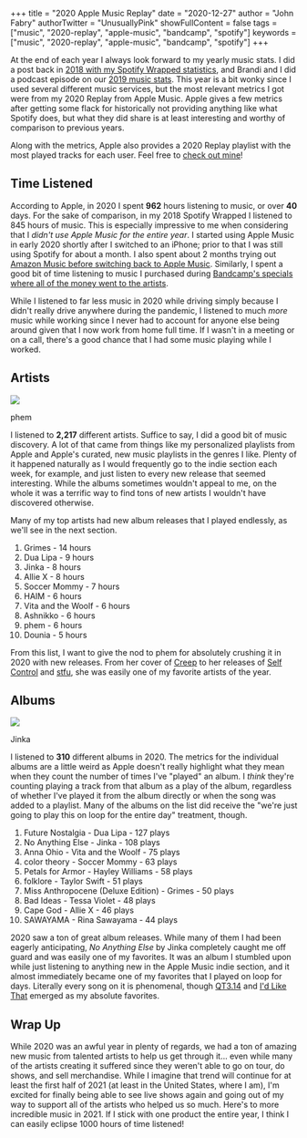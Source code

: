 +++
title = "2020 Apple Music Replay"
date = "2020-12-27"
author = "John Fabry"
authorTwitter = "UnusuallyPink"
showFullContent = false
tags = ["music", "2020-replay", "apple-music", "bandcamp", "spotify"]
keywords = ["music", "2020-replay", "apple-music", "bandcamp", "spotify"]
+++

At the end of each year I always look forward to my yearly music stats. I did a post back in [2018 with my Spotify Wrapped statistics](https://unusually.pink/2018-in-music-spotify-wrapped/), and Brandi and I did a podcast episode on our [2019 music stats](https://unusuallypinkpodcast.podbean.com/e/episode-18-end-of-year-music-stats/). This year is a bit wonky since I used several different music services, but the most relevant metrics I got were from my 2020 Replay from Apple Music. Apple gives a few metrics after getting some flack for historically not providing anything like what Spotify does, but what they did share is at least interesting and worthy of comparison to previous years.

Along with the metrics, Apple also provides a 2020 Replay playlist with the most played tracks for each user. Feel free to [check out mine](https://music.apple.com/us/playlist/replay-2020/pl.rp-XWWGiykwaMlw)!

## Time Listened

According to Apple, in 2020 I spent **962** hours listening to music, or over **40** days. For the sake of comparison, in my 2018 Spotify Wrapped I listened to 845 hours of music. This is especially impressive to me when considering that I _didn't use Apple Music for the entire year_. I started using Apple Music in early 2020 shortly after I switched to an iPhone; prior to that I was still using Spotify for about a month. I also spent about 2 months trying out [Amazon Music before switching back to Apple Music](https://unusually.pink/apple-music-back-in-the-saddle/). Similarly, I spent a good bit of time listening to music I purchased during [Bandcamp's specials where all of the money went to the artists](https://unusually.pink/buy-literally-anything-from-bandcamp-today/).

While I listened to far less music in 2020 while driving simply because I didn't really drive anywhere during the pandemic, I listened to much _more_ music while working since I never had to account for anyone else being around given that I now work from home full time. If I wasn't in a meeting or on a call, there's a good chance that I had some music playing while I worked.

## Artists

![](/images/phem.png)

phem

I listened to **2,217** different artists. Suffice to say, I did a good bit of music discovery. A lot of that came from things like my personalized playlists from Apple and Apple's curated, new music playlists in the genres I like. Plenty of it happened naturally as I would frequently go to the indie section each week, for example, and just listen to every new release that seemed interesting. While the albums sometimes wouldn't appeal to me, on the whole it was a terrific way to find tons of new artists I wouldn't have discovered otherwise.

Many of my top artists had new album releases that I played endlessly, as we'll see in the next section.

1. Grimes - 14 hours
2. Dua Lipa - 9 hours
3. Jinka - 8 hours
4. Allie X - 8 hours
5. Soccer Mommy - 7 hours
6. HAIM - 6 hours
7. Vita and the Woolf - 6 hours
8. Ashnikko - 6 hours
9. phem - 6 hours
10. Dounia - 5 hours

From this list, I want to give the nod to phem for absolutely crushing it in 2020 with new releases. From her cover of [Creep](https://www.youtube.com/watch?v=7q5soAhn_fs) to her releases of [Self Control](https://www.youtube.com/watch?v=p4zZB5ShvyU) and [stfu](https://www.youtube.com/watch?v=55XuQm3NZi8), she was easily one of my favorite artists of the year.

## Albums

![](/images/jinka.jpeg)

Jinka

I listened to **310** different albums in 2020. The metrics for the individual albums are a little weird as Apple doesn't really highlight what they mean when they count the number of times I've "played" an album. I _think_ they're counting playing a track from that album as a play of the album, regardless of whether I've played it from the album directly or when the song was added to a playlist. Many of the albums on the list did receive the "we're just going to play this on loop for the entire day" treatment, though.

1. Future Nostalgia - Dua Lipa - 127 plays
2. No Anything Else - Jinka - 108 plays
3. Anna Ohio - Vita and the Woolf - 75 plays
4. color theory - Soccer Mommy - 63 plays
5. Petals for Armor - Hayley Williams - 58 plays
6. folklore - Taylor Swift - 51 plays
7. Miss Anthropocene (Deluxe Edition) - Grimes - 50 plays
8. Bad Ideas - Tessa Violet - 48 plays
9. Cape God - Allie X - 46 plays
10. SAWAYAMA - Rina Sawayama - 44 plays

2020 saw a ton of great album releases. While many of them I had been eagerly anticipating, _No Anything Else_ by Jinka completely caught me off guard and was easily one of my favorites. It was an album I stumbled upon while just listening to anything new in the Apple Music indie section, and it almost immediately became one of my favorites that I played on loop for days. Literally every song on it is phenomenal, though [QT3.14](https://www.youtube.com/watch?v=jDwHtgRiwfQ) and [I'd Like That](https://youtu.be/uDNxEYIegBc) emerged as my absolute favorites.

## Wrap Up

While 2020 was an awful year in plenty of regards, we had a ton of amazing new music from talented artists to help us get through it... even while many of the artists creating it suffered since they weren't able to go on tour, do shows, and sell merchandise. While I imagine that trend will continue for at least the first half of 2021 (at least in the United States, where I am), I'm excited for finally being able to see live shows again and going out of my way to support all of the artists who helped us so much. Here's to more incredible music in 2021. If I stick with one product the entire year, I think I can easily eclipse 1000 hours of time listened!
